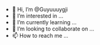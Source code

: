 - 👋 Hi, I’m @Guyuuuygji
- 👀 I’m interested in ...
- 🌱 I’m currently learning ...
- 💞️ I’m looking to collaborate on ...
- 📫 How to reach me ...

<!---
Guyuuuygji/Guyuuuygji is a ✨ special ✨ repository because its `README.md` (this file) appears on your GitHub profile.
You can click the Preview link to take a look at your changes.
--->
